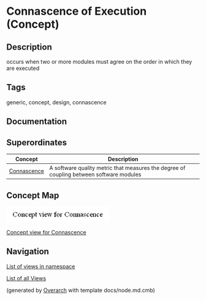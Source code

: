 
# Connascence of Execution (Concept)
## Description
occurs when two or more modules must agree on the order in which they are executed


## Tags
generic, concept, design, connascence

## Documentation

## Superordinates
| Concept | Description |
|---|---|
| [Connascence](../../../software-development/complexity/connascence/connascence.md)| A software quality metric that measures the degree of coupling between software modules |

## Concept Map
![Concept view for Connascence](../../../software-development/complexity/connascence/concept-view.png)

[Concept view for Connascence](../../../software-development/complexity/connascence/concept-view.md)


## Navigation
[List of views in namespace](./views-in-namespace.md)

[List of all Views](../../../views.md)


(generated by [Overarch](https://github.com/soulspace-org/overarch) with template docs/node.md.cmb)

